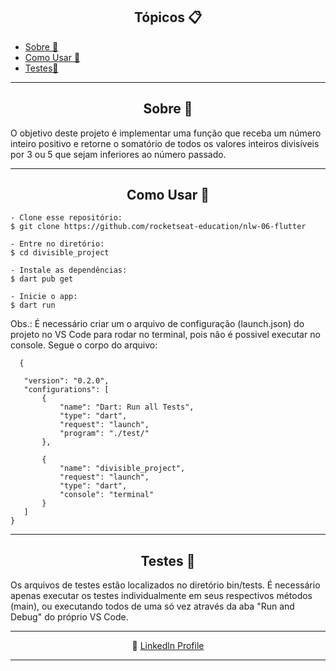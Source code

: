 
<h2 align="center">Tópicos 📋</h2>

   <p>
   
   - [Sobre 📖](#sobre-)
   - [Como Usar 🤔](#como-usar-)
   - [Testes🤔](#Testes-)

   </p>

---

<h2 align="center">Sobre 📖</h2>
   
<p>
   O objetivo deste projeto é implementar uma função que receba um número inteiro positivo e retorne o somatório de todos os valores inteiros divisíveis por 3 ou 5 que sejam inferiores ao número passado. <br>
</p>

---

<h2 align="center">Como Usar 🤔</h2>



   ```
   - Clone esse repositório:
   $ git clone https://github.com/rocketseat-education/nlw-06-flutter

   - Entre no diretório:
   $ cd divisible_project

   - Instale as dependências:
   $ dart pub get

   - Inicie o app: 
   $ dart run
   ```

<p>
    Obs.: É necessário criar um o arquivo de configuração (launch.json) do projeto no VS Code para rodar no terminal, pois não é possivel executar no console.
    Segue o corpo do arquivo:
</p>

 ```
   {
   
    "version": "0.2.0",
    "configurations": [
        {
            "name": "Dart: Run all Tests",
            "type": "dart",
            "request": "launch",
            "program": "./test/"
        },
       
        {
            "name": "divisible_project",
            "request": "launch",
            "type": "dart",
            "console": "terminal"
        }
    ]
}
   ```

---

<h2 align="center">Testes 📖</h2>
   
<p>
   Os arquivos de testes estão localizados no diretório bin/tests. É necessário apenas executar os testes individualmente em seus respectivos métodos (main), ou executando todos de uma só vez através da aba "Run and Debug" do próprio VS Code. <br>
</p>

---

<p align="center">
      🚀 <a href="https://www.linkedin.com/in/felipe-assis-041675153/">Linkedln Profile</a>
   </p>

---

  
